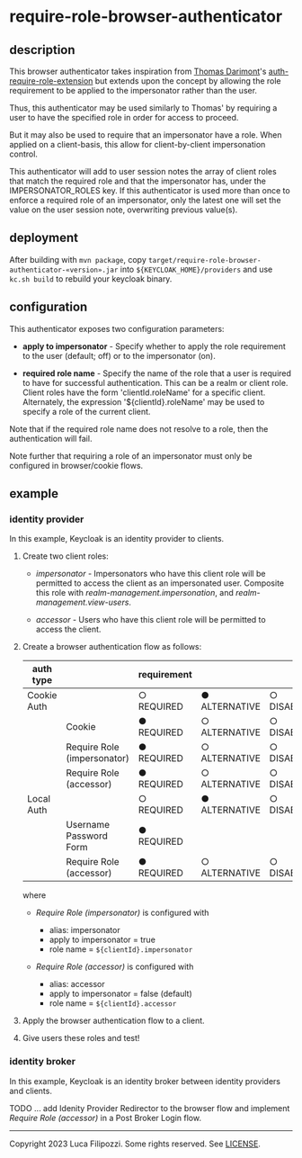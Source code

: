 # require-role-browser-authenticator

## description

This browser authenticator takes inspiration from [Thomas Darimont][thomasd]'s
[auth-require-role-extension][authext] but extends upon the concept by allowing
the role requirement to be applied to the impersonator rather than the user.

Thus, this authenticator may be used similarly to Thomas' by requiring a user
to have the specified role in order for access to proceed.

But it may also be used to require that an impersonator have a role. When
applied on a client-basis, this allow for client-by-client impersonation
control.

This authenticator will add to user session notes the array of client roles
that match the required role and that the impersonator has, under the
IMPERSONATOR_ROLES key. If this authenticator is used more than once to
enforce a required role of an impersonator, only the latest one will
set the value on the user session note, overwriting previous value(s).

## deployment

After building with `mvn package`, copy
`target/require-role-browser-authenticator-«version».jar` into
`${KEYCLOAK_HOME}/providers` and use `kc.sh build` to rebuild your keycloak
binary.

## configuration

This authenticator exposes two configuration parameters:

* __apply to impersonator__ - Specify whether to apply the role requirement to
                              the user (default; off) or to the impersonator
                              (on).

* __required role name__ - Specify the name of the role that a user is required
                           to have for successful authentication.  This can be
                           a realm or client role. Client roles have the form
                           'clientId.roleName' for a specific client.
                           Alternately, the expression '${clientId}.roleName'
                           may be used to specify a role of the current client. 

Note that if the required role name does not resolve to a role, then the
authentication will fail.

Note further that requiring a role of an impersonator must only be configured
in browser/cookie flows.

## example

### identity provider

In this example, Keycloak is an identity provider to clients.

1. Create two client roles:

    * _impersonator_ - Impersonators who have this client role will be
                       permitted to access the client as an impersonated user.
                       Composite this role with _realm-management.impersonation_,
                       and _realm-management.view-users_.

    * _accessor_ - Users who have this client role will be permitted to access the client.

2. Create a browser authentication flow as follows:

   | auth type   |                             | requirement   |               |               |               |
   | ------------| --------------------------- | ------------- | ------------- | ------------- | ------------- |
   | Cookie Auth |                             | ○ REQUIRED    | ● ALTERNATIVE | ○ DISABLED    | ○ CONDITIONAL |
   |             | Cookie                      | ● REQUIRED    | ○ ALTERNATIVE | ○ DISABLED    |               |
   |             | Require Role (impersonator) | ● REQUIRED    | ○ ALTERNATIVE | ○ DISABLED    |               |
   |             | Require Role (accessor)     | ● REQUIRED    | ○ ALTERNATIVE | ○ DISABLED    |               |
   | Local Auth  |                             | ○ REQUIRED    | ● ALTERNATIVE | ○ DISABLED    | ○ CONDITIONAL |
   |             | Username Password Form      | ● REQUIRED    |               |               |               |
   |             | Require Role (accessor)     | ● REQUIRED    | ○ ALTERNATIVE | ○ DISABLED    |               |

   where

   * _Require Role (impersonator)_ is configured with

     * alias: impersonator
     * apply to impersonator = true
     * role name = `${clientId}.impersonator`

   * _Require Role (accessor)_ is configured with

     * alias: accessor
     * apply to impersonator = false (default)
     * role name = `${clientId}.accessor`

3. Apply the browser authentication flow to a client.

4. Give users these roles and test!


### identity broker

In this example, Keycloak is an identity broker between identity providers and clients.

TODO ... add Idenity Provider Redirector to the browser flow and implement
_Require Role (accessor)_ in a Post Broker Login flow.


---
Copyright 2023 Luca Filipozzi. Some rights reserved. See [LICENSE][license].

[license]: https://github.com/LucaFilipozzi/keycloak-extensions/blob/main/LICENSE.md
[thomasd]: https://github.com/thomasdarimont
[authext]: https://github.com/thomasdarimont/keycloak-extension-playground/tree/master/auth-require-role-extension
